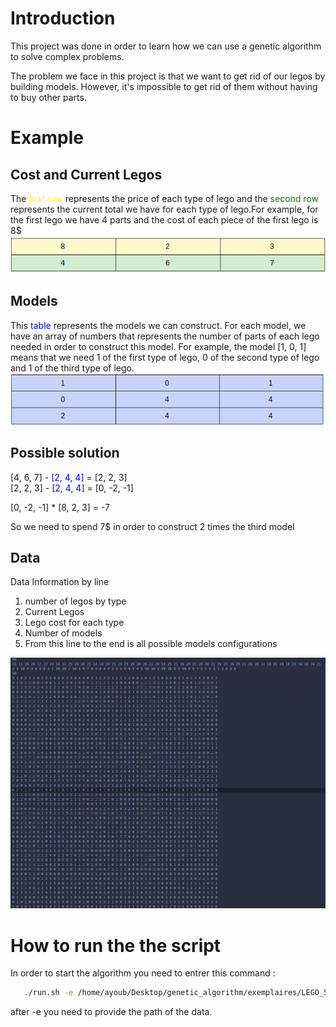 # Introduction
<p>
This project was done in order to learn how we can use a genetic algorithm to solve complex problems. 
</p>
<p>The problem we face in this project is that we want to get rid of our legos by building models. However, it's impossible to get rid of them without having to buy other parts.</p>

# Example
## Cost and Current Legos
The <span style="color : yellow"> first row</span> represents the price of each type of lego and the <span style="color : green"> second row</span> represents the current total we have for each type of lego.For example, for the first lego we have 4 parts and the cost of each piece of the first lego is 8$
![models and prices](images/legos_price.png)

## Models
This <span style="color : blue"> table</span> represents the models we can construct. For each model, we have an array of numbers that represents the number of parts of each lego needed in order to construct this model. For example, the model [1, 0, 1] means that we need 1 of the first type of lego, 0 of the second type of lego and 1 of the third type of lego.
![models and prices](images/models.png)

## Possible solution
[4, 6, 7] - <span style="color : blue"> [2, 4, 4]</span> = [2, 2, 3]<br>
[2, 2, 3] - <span style="color : blue"> [2, 4, 4]</span> = [0, -2, -1]<br>

[0, -2, -1] * [8, 2, 3] = -7 <br>

So we need to spend 7$ in order to construct 2 times the third model


## Data
Data Information by line
<ol>
  <li>number of legos by type</li>
  <li>Current Legos</li>
  <li>Lego cost for each type</li>
  <li>Number of models</li>
  <li>From this line to the end is all possible models configurations</li>
</ol> 

![models and prices](images/example.png)

# How to run the the script
 In order to start the algorithm you need to entrer this command : 
 ```bash
    ./run.sh -e /home/ayoub/Desktop/genetic_algorithm/exemplaires/LEGO_50_50_100
```
after -e you need to provide the path of the data.
